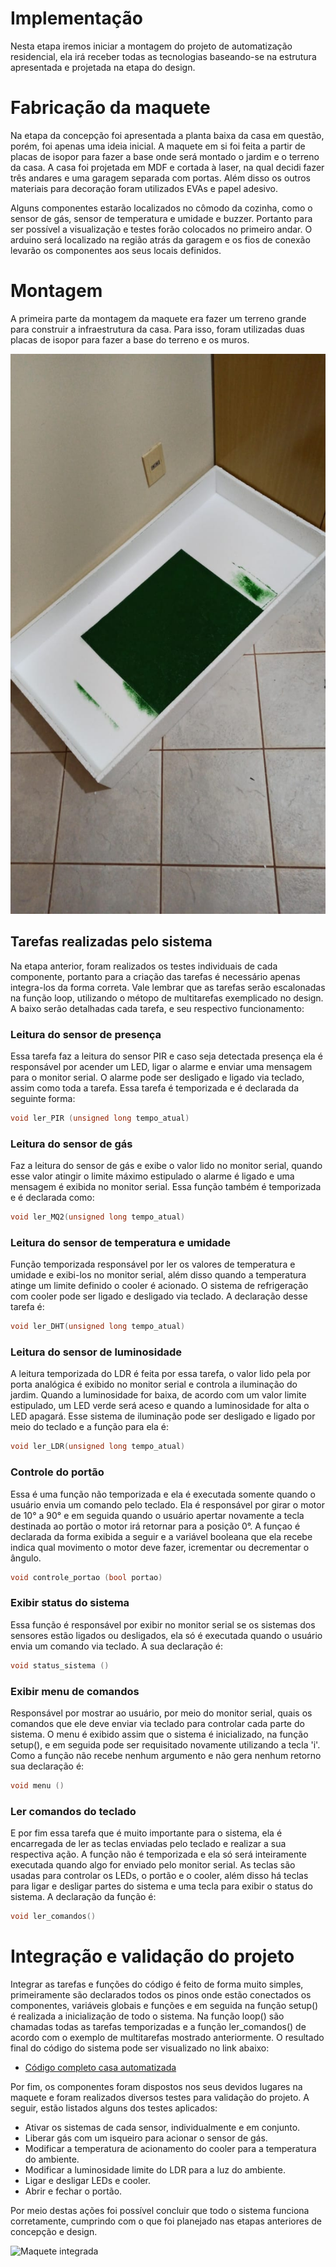 # Implementação

Nesta etapa iremos iniciar a montagem do projeto de automatização residencial, ela irá receber todas as tecnologias baseando-se na estrutura apresentada e projetada na etapa do design. 

# Fabricação da maquete

Na etapa da concepção foi apresentada a planta baixa da casa em questão, porém, foi apenas uma ideia inicial. 
A maquete em si foi feita a partir de placas de isopor para fazer a base onde será montado o jardim e o terreno da casa. A casa foi projetada em MDF e cortada à laser, na qual decidi fazer três andares e uma garagem separada com portas. Além disso os outros materiais para decoração foram utilizados EVAs e papel adesivo.

Alguns componentes estarão localizados no cômodo da cozinha, como o sensor de gás, sensor de temperatura e umidade e buzzer. Portanto para ser possível a visualização e testes forão colocados no primeiro andar. O arduino será localizado na região atrás da garagem e os fios de conexão levarão os componentes aos seus locais definidos.

# Montagem

A primeira parte da montagem da maquete era fazer um terreno grande para construir a infraestrutura da casa. Para isso, foram utilizadas duas placas de isopor para fazer a base do terreno e os muros.

![muros do terreno](./Figuras/muros.png)




## Tarefas realizadas pelo sistema

Na etapa anterior, foram realizados os testes individuais de cada componente, portanto para a criação das tarefas é necessário apenas integra-los da forma correta. Vale lembrar que as tarefas serão escalonadas na função loop, utilizando o métopo de multitarefas exemplicado no design. A baixo serão detalhadas cada tarefa, e seu respectivo funcionamento:

### Leitura do sensor de presença

Essa tarefa faz a leitura do sensor PIR e caso seja detectada presença ela é responsável por acender um LED, ligar o alarme e enviar uma mensagem para o monitor serial. O alarme pode ser desligado e ligado via teclado, assim como toda a tarefa. Essa tarefa é temporizada e é declarada da seguinte forma:

~~~ C
void ler_PIR (unsigned long tempo_atual)
~~~

### Leitura do sensor de gás

Faz a leitura do sensor de gás e exibe o valor lido no monitor serial, quando esse valor atingir o limite máximo estipulado o alarme é ligado e uma mensagem é exibida no monitor serial. Essa função também é temporizada e é declarada como:

~~~ C
void ler_MQ2(unsigned long tempo_atual) 
~~~

### Leitura do sensor de temperatura e umidade

Função temporizada responsável por ler os valores de temperatura e umidade e exibi-los no monitor serial, além disso quando a temperatura atinge um limite definido o cooler é acionado. O sistema de refrigeração com cooler pode ser ligado e desligado via teclado. A declaração desse tarefa é:

~~~ C
void ler_DHT(unsigned long tempo_atual)
~~~

### Leitura do sensor de luminosidade 

A leitura temporizada do LDR é feita por essa tarefa, o valor lido pela por porta analógica é exibido no monitor serial e controla a iluminação do jardim. Quando a luminosidade for baixa, de acordo com um valor limite estipulado, um LED verde será aceso e quando a luminosidade for alta o LED apagará. Esse sistema de iluminação pode ser desligado e ligado por meio do teclado e a função para ela é:

~~~ C
void ler_LDR(unsigned long tempo_atual)
~~~ 

### Controle do portão

Essa é uma função não temporizada e ela é executada somente quando o usuário envia um comando pelo teclado. Ela é responsável por girar o motor de 10° a 90° e em seguida quando o usuário apertar novamente a tecla destinada ao portão o motor irá retornar para a posição 0°. A funçao é declarada da forma exibida a seguir e a variável booleana que ela recebe indica qual movimento o motor deve fazer, icrementar ou decrementar o ângulo.

~~~ C
void controle_portao (bool portao)
~~~

### Exibir status do sistema

Essa função é responsável por exibir no monitor serial se os sistemas dos sensores estão ligados ou desligados, ela só é executada quando o usuário envia um comando via teclado. A sua declaração é:

~~~ C
void status_sistema ()
~~~

### Exibir menu de comandos

Responsável por mostrar ao usuário, por meio do monitor serial, quais os comandos que ele deve enviar via teclado para controlar cada parte do sistema. O menu é exibido assim que o sistema é inicializado, na função setup(), e em seguida pode ser requisitado novamente utilizando a tecla 'i'. Como a função não recebe nenhum argumento e não gera nenhum retorno sua declaração é:

~~~ C
void menu ()
~~~

### Ler comandos do teclado 

E por fim essa tarefa que é muito importante para o sistema, ela é encarregada de ler as teclas enviadas pelo teclado e realizar a sua respectiva ação. A função não é temporizada e ela só será inteiramente executada quando algo for enviado pelo monitor serial. As teclas são usadas para controlar os LEDs, o portão e o cooler, além disso há teclas para ligar e desligar partes do sistema e uma tecla para exibir o status do sistema. A declaração da função é:

~~~ C
void ler_comandos()
~~~



# Integração e validação do projeto

Integrar as tarefas e funções do código é feito de forma muito simples, primeiramente são declarados todos os pinos onde estão conectados os componentes, variáveis globais e funções e em seguida na função setup() é realizada a inicialização de todo o sistema. Na função loop() são chamadas todas as tarefas temporizadas e a função ler_comandos() de acordo com o exemplo de multitarefas mostrado anteriormente. O resultado final do código do sistema pode ser visualizado no link abaixo:

* [Código completo casa automatizada](./Codigos/casa_automatizada.ino)

Por fim, os componentes foram dispostos nos seus devidos lugares na maquete e foram realizados diversos testes para validação do projeto. A seguir, estão listados alguns dos testes aplicados:

* Ativar os sistemas de cada sensor, individualmente e em conjunto.
* Liberar gás com um isqueiro para acionar o sensor de gás.
* Modificar a temperatura de acionamento do cooler para a temperatura do ambiente.
* Modificar a luminosidade limite do LDR para a luz do ambiente.
* Ligar e desligar LEDs e cooler.
* Abrir e fechar o portão. 

Por meio destas ações foi possível concluir que todo o sistema funciona corretamente, cumprindo com o que foi planejado nas etapas anteriores de concepção e design.

![Maquete integrada](./Imagens/integracao_maquete.jpg)
